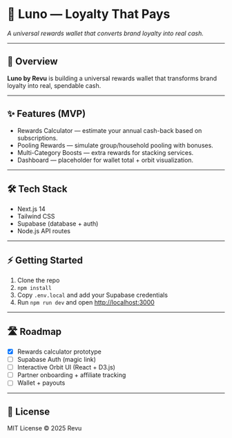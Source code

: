 # 🌙 Luno — Loyalty That Pays  
*A universal rewards wallet that converts brand loyalty into real cash.*  

---

## 🚀 Overview
**Luno by Revu** is building a universal rewards wallet that transforms brand loyalty into real, spendable cash.  

---

## ✨ Features (MVP)
- Rewards Calculator — estimate your annual cash-back based on subscriptions.  
- Pooling Rewards — simulate group/household pooling with bonuses.  
- Multi-Category Boosts — extra rewards for stacking services.  
- Dashboard — placeholder for wallet total + orbit visualization.  

---

## 🛠️ Tech Stack
- Next.js 14  
- Tailwind CSS  
- Supabase (database + auth)  
- Node.js API routes  

---

## ⚡ Getting Started
1. Clone the repo  
2. `npm install`  
3. Copy `.env.local` and add your Supabase credentials  
4. Run `npm run dev` and open [http://localhost:3000](http://localhost:3000)  

---

## 🛣️ Roadmap
- [x] Rewards calculator prototype  
- [ ] Supabase Auth (magic link)  
- [ ] Interactive Orbit UI (React + D3.js)  
- [ ] Partner onboarding + affiliate tracking  
- [ ] Wallet + payouts  

---

## 📜 License
MIT License © 2025 Revu
